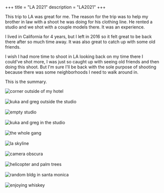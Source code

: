 +++
title = "LA 2021"
description = "LA2021"
+++

This trip to LA was great for me.  The reason for the trip was to help my brother in law with a shoot he was doing for his clothing line.  He rented a studio and we shot with a couple models there.  It was an experience. 

I lived in California for 4 years, but I left in 2016 so it felt great to be back there after so much time away.  It was also great to catch up with some old friends. 

I wish I had more time to shoot in LA looking back on my time there I could've shot more, I was just so caught up with seeing old friends and then doing this shoot.  But I'm sure I'll be back with the sole purpose of shooting because there was some neighborhoods I need to walk around in.

This is the summary.

![corner outside of my hotel](https://mikemorganphotos.s3.us-east-2.amazonaws.com/la2021/DSCF6553.JPG)  
<br>
![kuka and greg outside the studio](https://mikemorganphotos.s3.us-east-2.amazonaws.com/la2021/DSCF6556.JPG)  
<br>
![empty studio](https://mikemorganphotos.s3.us-east-2.amazonaws.com/la2021/DSCF6561.JPG)  
<br>
![kuka and greg in the studio](https://mikemorganphotos.s3.us-east-2.amazonaws.com/la2021/DSCF6584.JPG)  
<br>
![the whole gang](https://mikemorganphotos.s3.us-east-2.amazonaws.com/la2021/DSCF6840.JPG)  
<br>
![la skyline](https://mikemorganphotos.s3.us-east-2.amazonaws.com/la2021/DSCF7073.JPG)  
<br>
![camera obscura](https://mikemorganphotos.s3.us-east-2.amazonaws.com/la2021/DSCF7123.JPG)  
<br>
![helicopter and palm trees](https://mikemorganphotos.s3.us-east-2.amazonaws.com/la2021/DSCF7124.JPG)  
<br>
![random bldg in santa monica](https://mikemorganphotos.s3.us-east-2.amazonaws.com/la2021/DSCF7127.JPG)  
<br>
![enjoying whiskey](https://mikemorganphotos.s3.us-east-2.amazonaws.com/la2021/DSCF7616.JPG)  
<br>
